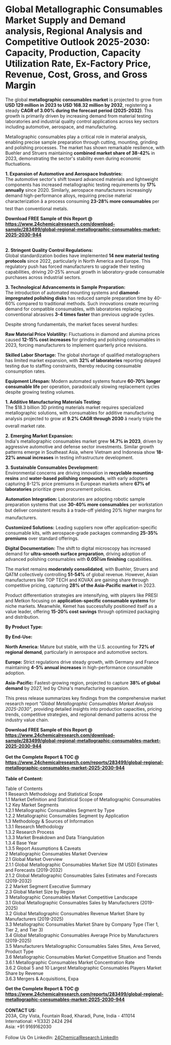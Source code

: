 <h1>Global Metallographic Consumables Market Supply and Demand analysis, Regional Analysis  and Competitive Outlook 2025-2030: Capacity, Production, Capacity Utilization Rate, Ex-Factory Price, Revenue, Cost, Gross, and Gross Margin</h1><p>The global <strong>metallographic consumables market</strong> is projected to grow from <strong>USD 129 million in 2023 to USD 168.32 million by 2032</strong>, registering a steady <strong>CAGR of 3.00% during the forecast period (2025-2032)</strong>. This growth is primarily driven by increasing demand from material testing laboratories and industrial quality control applications across key sectors including automotive, aerospace, and manufacturing.</p><p>Metallographic consumables play a critical role in material analysis, enabling precise sample preparation through cutting, mounting, grinding and polishing processes. The market has shown remarkable resilience, with Buehler and Struers maintaining <strong>combined market share of 38-42%</strong> in 2023, demonstrating the sector's stability even during economic fluctuations.</p><p><strong>1. Expansion of Automotive and Aerospace Industries:</strong><br>
The automotive sector's shift toward advanced materials and lightweight components has increased metallographic testing requirements by <strong>17% annually</strong> since 2020. Similarly, aerospace manufacturers increasingly demand high-performance alloys, requiring precise material characterization â a process consuming <strong>23-28% more consumables</strong> per test than conventional metals.</p><div><b>Download FREE Sample of this Report @ 
            <a href="https://www.24chemicalresearch.com/download-sample/283499/global-regional-metallographic-consumables-market-2025-2030-944">
            https://www.24chemicalresearch.com/download-sample/283499/global-regional-metallographic-consumables-market-2025-2030-944</a></b></div><br><p><strong>2. Stringent Quality Control Regulations:</strong><br>
Global standardization bodies have implemented <strong>14 new material testing protocols</strong> since 2022, particularly in North America and Europe. This regulatory push has forced manufacturers to upgrade their testing capabilities, driving 20-25% annual growth in laboratory-grade consumable purchases across industrial sectors.</p><p><strong>3. Technological Advancements in Sample Preparation:</strong><br>
The introduction of automated mounting systems and <strong>diamond-impregnated polishing disks</strong> has reduced sample preparation time by 40-60% compared to traditional methods. Such innovations create recurring demand for compatible consumables, with laboratories replacing conventional abrasives <strong>3-4 times faster</strong> than previous upgrade cycles.</p><p>Despite strong fundamentals, the market faces several hurdles:</p><p><strong>Raw Material Price Volatility:</strong> Fluctuations in diamond and alumina prices caused <strong>12-15% cost increases</strong> for grinding and polishing consumables in 2023, forcing manufacturers to implement quarterly price revisions.</p><p><strong>Skilled Labor Shortage:</strong> The global shortage of qualified metallographers has limited market expansion, with <strong>32% of laboratories</strong> reporting delayed testing due to staffing constraints, thereby reducing consumable consumption rates.</p><p><strong>Equipment Lifespan:</strong> Modern automated systems feature <strong>60-70% longer consumable life</strong> per operation, paradoxically slowing replacement cycles despite growing testing volumes.</p><p><strong>1. Additive Manufacturing Materials Testing:</strong><br>
The $18.3 billion 3D printing materials market requires specialized metallographic solutions, with consumables for additive manufacturing analysis projected to grow at <strong>9.2% CAGR through 2030</strong> â nearly triple the overall market rate.</p><p><strong>2. Emerging Market Expansion:</strong><br>
India's metallographic consumables market grew <strong>14.7% in 2023</strong>, driven by aggressive automotive and defense sector investments. Similar growth patterns emerge in Southeast Asia, where Vietnam and Indonesia show <strong>18-22% annual increases</strong> in testing infrastructure development.</p><p><strong>3. Sustainable Consumables Development:</strong><br>
Environmental concerns are driving innovation in <strong>recyclable mounting resins</strong> and <strong>water-based polishing compounds</strong>, with early adopters capturing 8-12% price premiums in European markets where <strong>67% of laboratories</strong> prioritize green procurement policies.</p><p><strong>Automation Integration:</strong> Laboratories are adopting robotic sample preparation systems that use <strong>30-40% more consumables</strong> per workstation but deliver consistent results â a trade-off yielding 20% higher margins for manufacturers.</p><p><strong>Customized Solutions:</strong> Leading suppliers now offer application-specific consumable kits, with aerospace-grade packages commanding <strong>25-35% premiums</strong> over standard offerings.</p><p><strong>Digital Documentation:</strong> The shift to digital microscopy has increased demand for <strong>ultra-smooth surface preparation</strong>, driving adoption of advanced polishing consumables with <strong>0.05Î¼m finishing</strong> capabilities.</p><p>The market remains <strong>moderately consolidated</strong>, with Buehler, Struers and QATM collectively controlling <strong>51-54%</strong> of global revenue. However, Asian manufacturers like TOP TECH and KOVAX are gaining share through competitive pricing, capturing <strong>28% of the Asia-Pacific market</strong> in 2023.</p><p>Product differentiation strategies are intensifying, with players like PRESI and Metkon focusing on <strong>application-specific consumable systems</strong> for niche markets. Meanwhile, Kemet has successfully positioned itself as a value leader, offering <strong>15-20% cost savings</strong> through optimized packaging and distribution.</p><p><strong>By Product Type:</strong></p><p><strong>By End-Use:</strong></p><p><strong>North America:</strong> Mature but stable, with the U.S. accounting for <strong>72% of regional demand</strong>, particularly in aerospace and automotive sectors.</p><p><strong>Europe:</strong> Strict regulations drive steady growth, with Germany and France maintaining <strong>4-5% annual increases</strong> in high-performance consumable adoption.</p><p><strong>Asia-Pacific:</strong> Fastest-growing region, projected to capture <strong>38% of global demand</strong> by 2027, led by China's manufacturing expansion.</p><p>This press release summarizes key findings from the comprehensive market research report <em>"Global Metallographic Consumables Market Analysis 2025-2030"</em>, providing detailed insights into production capacities, pricing trends, competitive strategies, and regional demand patterns across the industry value chain.</p><div><b>Download FREE Sample of this Report @ 
            <a href="https://www.24chemicalresearch.com/download-sample/283499/global-regional-metallographic-consumables-market-2025-2030-944">
            https://www.24chemicalresearch.com/download-sample/283499/global-regional-metallographic-consumables-market-2025-2030-944</a></b></div><br><div><b>Get the Complete Report & TOC @ 
            <a href="https://www.24chemicalresearch.com/reports/283499/global-regional-metallographic-consumables-market-2025-2030-944">
            https://www.24chemicalresearch.com/reports/283499/global-regional-metallographic-consumables-market-2025-2030-944</a></b></div><br>
            <b>Table of Content:</b><p>Table of Contents<br />
1 Research Methodology and Statistical Scope<br />
1.1 Market Definition and Statistical Scope of Metallographic Consumables<br />
1.2 Key Market Segments<br />
1.2.1 Metallographic Consumables Segment by Type<br />
1.2.2 Metallographic Consumables Segment by Application<br />
1.3 Methodology & Sources of Information<br />
1.3.1 Research Methodology<br />
1.3.2 Research Process<br />
1.3.3 Market Breakdown and Data Triangulation<br />
1.3.4 Base Year<br />
1.3.5 Report Assumptions & Caveats<br />
2 Metallographic Consumables Market Overview<br />
2.1 Global Market Overview<br />
2.1.1 Global Metallographic Consumables Market Size (M USD) Estimates and Forecasts (2019-2032)<br />
2.1.2 Global Metallographic Consumables Sales Estimates and Forecasts (2019-2032)<br />
2.2 Market Segment Executive Summary<br />
2.3 Global Market Size by Region<br />
3 Metallographic Consumables Market Competitive Landscape<br />
3.1 Global Metallographic Consumables Sales by Manufacturers (2019-2025)<br />
3.2 Global Metallographic Consumables Revenue Market Share by Manufacturers (2019-2025)<br />
3.3 Metallographic Consumables Market Share by Company Type (Tier 1, Tier 2, and Tier 3)<br />
3.4 Global Metallographic Consumables Average Price by Manufacturers (2019-2025)<br />
3.5 Manufacturers Metallographic Consumables Sales Sites, Area Served, Product Type<br />
3.6 Metallographic Consumables Market Competitive Situation and Trends<br />
3.6.1 Metallographic Consumables Market Concentration Rate<br />
3.6.2 Global 5 and 10 Largest Metallographic Consumables Players Market Share by Revenue<br />
3.6.3 Mergers & Acquisitions, Expa</p><div><b>Get the Complete Report & TOC @ 
            <a href="https://www.24chemicalresearch.com/reports/283499/global-regional-metallographic-consumables-market-2025-2030-944">
            https://www.24chemicalresearch.com/reports/283499/global-regional-metallographic-consumables-market-2025-2030-944</a></b></div><br><b>CONTACT US:</b><br>
            203A, City Vista, Fountain Road, Kharadi, Pune, India - 411014<br>
            International: +1(332) 2424 294<br>
            Asia: +91 9169162030 <br><br>
            Follow Us On LinkedIn: <a href="https://www.linkedin.com/company/24chemicalresearch/">24ChemicalResearch LinkedIn</a>